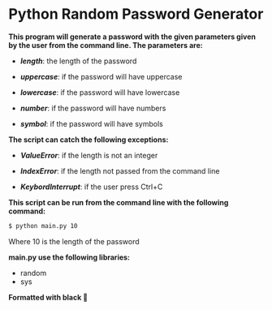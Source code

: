 # Python Random Password Generator

**This program will generate a password with the given parameters given 
by the user from the command line. The parameters are:**

- ***length***: the length of the password

- ***uppercase***: if the password will have uppercase

- ***lowercase***: if the password will have lowercase

- ***number***: if the password will have numbers

- ***symbol***: if the password will have symbols

  

**The script can catch the following exceptions:**

- ***ValueError***: if the length is not an integer

- ***IndexError***: if the length not passed from the command line

- ***KeybordInterrupt***: if the user press Ctrl+C

  

**This script can be run from the command line with the following command:**
    

```bash
$ python main.py 10
```
Where 10 is the length of the password


**main.py use the following libraries:**

- random
- sys
 
 

**Formatted with black 🍰**